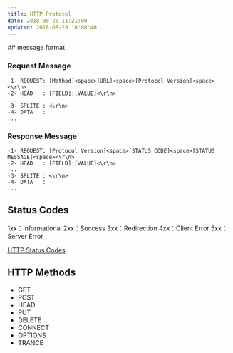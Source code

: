 ```yaml
---
title: HTTP Protocol
date: 2018-08-28 11:21:00
updated: 2018-08-28 16:08:40
---
```

<!--markdown-->## message format

### Request Message

```
-1- REQUEST: [Method]<space>[URL]<space>[Protocol Version]<space><\r\n>
-2- HEAD   : [FIELD]:[VALUE]<\r\n>
...
-3- SPLITE : <\r\n>
-4- DATA   :
...
```

### Response Message

```
-1- REQUEST: [Protocol Version]<space>[STATUS CODE]<space>[STATUS MESSAGE]<space><\r\n>
-2- HEAD   : [FIELD]:[VALUE]<\r\n>
...
-3- SPLITE : <\r\n>
-4- DATA   :
...
```

## Status Codes

1xx：Informational
2xx：Success
3xx：Redirection
4xx：Client Error
5xx：Server Error

[HTTP Status Codes](https://www.restapitutorial.com/httpstatuscodes.html)

## HTTP Methods

- GET
- POST
- HEAD
- PUT
- DELETE
- CONNECT
- OPTIONS
- TRANCE


